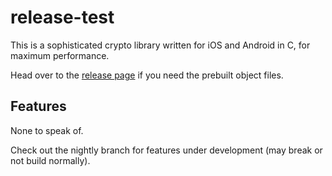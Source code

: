 # release-test

This is a sophisticated crypto library written for iOS and Android in C, for maximum performance.

Head over to the [release page](https://github.com/d-lord/release-test/releases) if you need the prebuilt object files.

## Features

None to speak of.

Check out the nightly branch for features under development (may break or not build normally).
